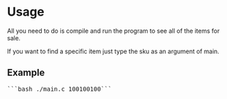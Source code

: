 # Usage

All you need to do is compile and run the program to see all of the items for sale.

If you want to find a specific item just type the sku as an argument of main. 

## Example

<pre>```bash ./main.c 100100100```</pre>
